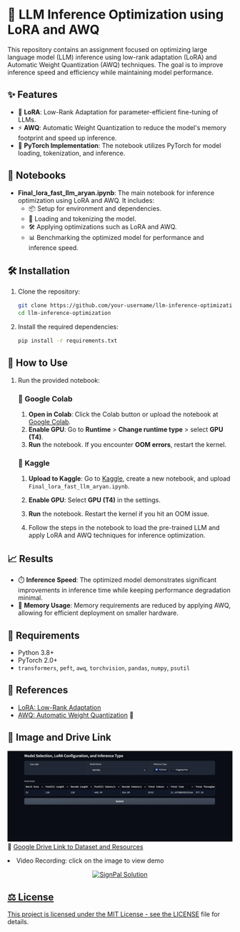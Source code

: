 # 🚀 LLM Inference Optimization using LoRA and AWQ

This repository contains an assignment focused on optimizing large language model (LLM) inference using low-rank adaptation (LoRA) and Automatic Weight Quantization (AWQ) techniques. The goal is to improve inference speed and efficiency while maintaining model performance.

## ✨ Features

- 🔧 **LoRA**: Low-Rank Adaptation for parameter-efficient fine-tuning of LLMs.
- ⚡ **AWQ**: Automatic Weight Quantization to reduce the model's memory footprint and speed up inference.
- 🧠 **PyTorch Implementation**: The notebook utilizes PyTorch for model loading, tokenization, and inference.

## 📂 Notebooks

- **Final_lora_fast_llm_aryan.ipynb**: The main notebook for inference optimization using LoRA and AWQ. It includes:
  - 📦 Setup for environment and dependencies.
  - 📝 Loading and tokenizing the model.
  - 🛠️ Applying optimizations such as LoRA and AWQ.
  - 📊 Benchmarking the optimized model for performance and inference speed.

## 🛠️ Installation

1. Clone the repository:
   ```bash
   git clone https://github.com/your-username/llm-inference-optimization.git
   cd llm-inference-optimization
   ```

2. Install the required dependencies:
   ```bash
   pip install -r requirements.txt
   ```

## 🚀 How to Use

1. Run the provided notebook:
   ### 🔗 Google Colab

    1. **Open in Colab**: Click the Colab button or upload the notebook at [Google Colab](https://colab.research.google.com/).
    2. **Enable GPU**: Go to **Runtime** > **Change runtime type** > select **GPU (T4)**.
    3. **Run** the notebook. If you encounter **OOM errors**, restart the kernel.
    
    ### 🔗 Kaggle
    
    1. **Upload to Kaggle**: Go to [Kaggle](https://www.kaggle.com/), create a new notebook, and upload `Final_lora_fast_llm_aryan.ipynb`.
    2. **Enable GPU**: Select **GPU (T4)** in the settings.
    3. **Run** the notebook. Restart the kernel if you hit an OOM issue.
    
    2. Follow the steps in the notebook to load the pre-trained LLM and apply LoRA and AWQ techniques for inference optimization.

## 📈 Results

- ⏱️ **Inference Speed**: The optimized model demonstrates significant improvements in inference time while keeping performance degradation minimal.
- 💾 **Memory Usage**: Memory requirements are reduced by applying AWQ, allowing for efficient deployment on smaller hardware.

## 📝 Requirements

- Python 3.8+
- PyTorch 2.0+
- `transformers`, `peft`, `awq`, `torchvision`, `pandas`, `numpy`, `psutil`

## 🔗 References

- [LoRA: Low-Rank Adaptation](https://arxiv.org/abs/2106.09685)
- [AWQ: Automatic Weight Quantization](https://github.com/mit-han-lab/llm-awq) 🌟

## 📸 Image and Drive Link

![Optimized Model Inference](gradio_interface.png)  
📂 [Google Drive Link to Dataset and Resources](https://drive.google.com/file/d/12mpOL1n_c48qV99zXd4ir9hlboGcHAXV/view?usp=sharing)



<li>Video Recording: click on the image to view demo
            <a href = "https://drive.google.com/file/d/12mpOL1n_c48qV99zXd4ir9hlboGcHAXV/view?usp=sharing=">
                <p align="center">
                <img src="images/Screenshot 2024-08-31 at 8.33.34 PM.png" alt="SignPal Solution" />
            </p>



              
## ⚖️ License

This project is licensed under the MIT License - see the [LICENSE](LICENSE) file for details.

